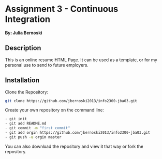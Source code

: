# Assignment 3 - Continuous Integration
**By: Julia Bernoski**
## Description
This is an online resume HTML Page. It can be used as a template, or for my personal use to send to future employers. 
## Installation
Clone the Repository:
```bash
git clone https://github.com/jbernoski2013/info2300-jba03.git
```
Create your own repository on the command line:
```bash
- git init
- git add README.md
- git commit -m "first commit"
- git add orgin https://github.com/jbernoski2013/info2300-jba03.git
- git push -u orgin master
```
You can also download the repository and view it that way or fork the repository. 

